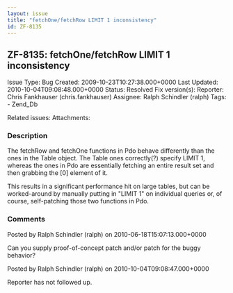 ```yaml
---
layout: issue
title: "fetchOne/fetchRow LIMIT 1 inconsistency"
id: ZF-8135
---
```


ZF-8135: fetchOne/fetchRow LIMIT 1 inconsistency
------------------------------------------------

 Issue Type: Bug Created: 2009-10-23T10:27:38.000+0000 Last Updated: 2010-10-04T09:08:48.000+0000 Status: Resolved Fix version(s): 
 Reporter:  Chris Fankhauser (chris.fankhauser)  Assignee:  Ralph Schindler (ralph)  Tags: - Zend\_Db
 
 Related issues: 
 Attachments: 
### Description

The fetchRow and fetchOne functions in Pdo behave differently than the ones in the Table object. The Table ones correctly(?) specify LIMIT 1, whereas the ones in Pdo are essentially fetching an entire result set and then grabbing the [0] element of it.

This results in a significant performance hit on large tables, but can be worked-around by manually putting in "LIMIT 1" on individual queries or, of course, self-patching those two functions in Pdo.

 

 

### Comments

Posted by Ralph Schindler (ralph) on 2010-06-18T15:07:13.000+0000

Can you supply proof-of-concept patch and/or patch for the buggy behavior?

 

 

Posted by Ralph Schindler (ralph) on 2010-10-04T09:08:47.000+0000

Reporter has not followed up.

 

 